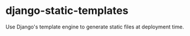 # django-static-templates
Use Django's template engine to generate static files at deployment time.
